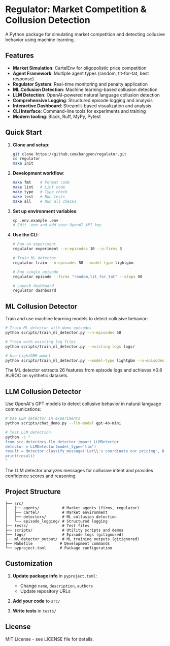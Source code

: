# Regulator: Market Competition & Collusion Detection

A Python package for simulating market competition and detecting collusive behavior using machine learning.

## Features

- **Market Simulation**: CartelEnv for oligopolistic price competition
- **Agent Framework**: Multiple agent types (random, tit-for-tat, best response)
- **Regulator System**: Real-time monitoring and penalty application
- **ML Collusion Detection**: Machine learning-based collusion detection
- **LLM Detection**: OpenAI-powered natural language collusion detection
- **Comprehensive Logging**: Structured episode logging and analysis
- **Interactive Dashboard**: Streamlit-based visualization and analysis
- **CLI Interface**: Command-line tools for experiments and training
- **Modern tooling**: Black, Ruff, MyPy, Pytest

## Quick Start

1. **Clone and setup**:
   ```bash
   git clone https://github.com/bangyen/regulator.git
   cd regulator
   make init
   ```

2. **Development workflow**:
   ```bash
   make fmt    # Format code
   make lint   # Lint code
   make type   # Type check
   make test   # Run tests
   make all    # Run all checks
   ```

3. **Set up environment variables**:
   ```bash
   cp .env.example .env
   # Edit .env and add your OpenAI API key
   ```

4. **Use the CLI**:
   ```bash
   # Run an experiment
   regulator experiment --n-episodes 10 --n-firms 3
   
   # Train ML detector
   regulator train --n-episodes 50 --model-type lightgbm
   
   # Run single episode
   regulator episode --firms "random,tit_for_tat" --steps 50
   
   # Launch dashboard
   regulator dashboard
   ```

## ML Collusion Detector

Train and use machine learning models to detect collusive behavior:

```bash
# Train ML detector with demo episodes
python scripts/train_ml_detector.py --n-episodes 50

# Train with existing log files
python scripts/train_ml_detector.py --existing-logs logs/

# Use LightGBM model
python scripts/train_ml_detector.py --model-type lightgbm --n-episodes 50
```

The ML detector extracts 26 features from episode logs and achieves ≥0.8 AUROC on synthetic datasets.

## LLM Collusion Detector

Use OpenAI's GPT models to detect collusive behavior in natural language communications:

```bash
# Use LLM detector in experiments
python scripts/chat_demo.py --llm-model gpt-4o-mini

# Test LLM detection
python -c "
from src.detectors.llm_detector import LLMDetector
detector = LLMDetector(model_type='llm')
result = detector.classify_message('Let\\'s coordinate our pricing', 0, 1, 1)
print(result)
"
```

The LLM detector analyzes messages for collusive intent and provides confidence scores and reasoning.

## Project Structure

```
├── src/
│   ├── agents/          # Market agents (firms, regulator)
│   ├── cartel/          # Market environment
│   ├── detectors/       # ML collusion detection
│   └── episode_logging/ # Structured logging
├── tests/               # Test files
├── scripts/             # Utility scripts and demos
├── logs/                # Episode logs (gitignored)
├── ml_detector_output/  # ML training outputs (gitignored)
├── Makefile            # Development commands
└── pyproject.toml      # Package configuration
```

## Customization

1. **Update package info** in `pyproject.toml`:
   - Change `name`, `description`, `authors`
   - Update repository URLs

2. **Add your code** to `src/`

3. **Write tests** in `tests/`

## License

MIT License - see LICENSE file for details.
